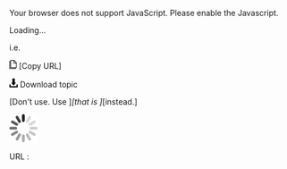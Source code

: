 Your browser does not support JavaScript. Please enable the Javascript.

Loading...

i.e.

![Copy URL](ie_files/Copy.png) [Copy URL]

![Download](ie_files/Download.png)
Download topic

[Don't use. Use ]*[that is ]*[instead.]

![In progress](ie_files/activity-large.gif)

URL :


